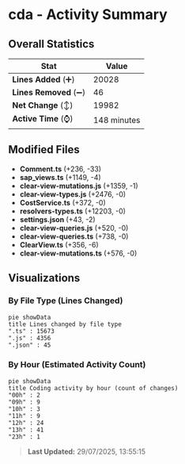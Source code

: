 # cda - Activity Summary 

## Overall Statistics

| Stat                   | Value                                                             |
| ---------------------- | ----------------------------------------------------------------- |
| **Lines Added** (➕)   | 20028                                          |
| **Lines Removed** (➖) | 46                                        |
| **Net Change** (↕)    | 19982                |
| **Active Time** (⌚)   | 148 minutes |


## Modified Files
- **Comment.ts** (+236, -33)
- **sap_views.ts** (+1149, -4)
- **clear-view-mutations.js** (+1359, -1)
- **clear-view-types.js** (+2476, -0)
- **CostService.ts** (+372, -0)
- **resolvers-types.ts** (+12203, -0)
- **settings.json** (+43, -2)
- **clear-view-queries.js** (+520, -0)
- **clear-view-queries.ts** (+738, -0)
- **ClearView.ts** (+356, -6)
- **clear-view-mutations.ts** (+576, -0)

## Visualizations

### By File Type (Lines Changed)

```mermaid
pie showData
title Lines changed by file type
".ts" : 15673
".js" : 4356
".json" : 45
```

### By Hour (Estimated Activity Count)

```mermaid
pie showData
title Coding activity by hour (count of changes)
"00h" : 2
"09h" : 9
"10h" : 3
"11h" : 9
"12h" : 24
"13h" : 41
"23h" : 1
```


> **Last Updated:** 29/07/2025, 13:55:15